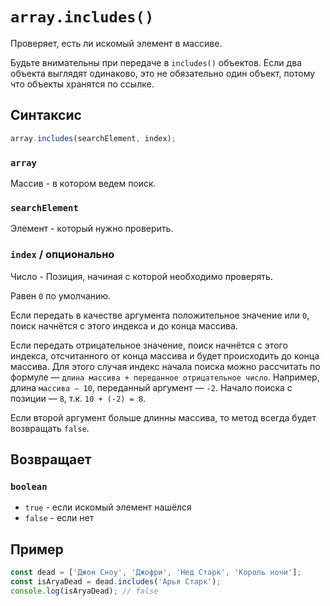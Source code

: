# `array.includes()`

Проверяет, есть ли искомый элемент в массиве.

Будьте внимательны при передаче в `includes()` объектов. Если два объекта выглядят одинаково, это не обязательно один объект, потому что объекты хранятся по ссылке.

## Синтаксис

```js
array.includes(searchElement, index);
```

### `array`

Массив - в котором ведем поиск.

### `searchElement`

Элемент - который нужно проверить.

### `index` / опционально

Число - Позиция, начиная с которой необходимо проверять.

Равен `0` по умолчанию.

Если передать в качестве аргумента положительное значение или `0`, поиск начнётся с этого индекса и до конца массива.

Если передать отрицательное значение, поиск начнётся с этого индекса, отсчитанного от конца массива и будет происходить до конца массива. Для этого случая индекс начала поиска можно рассчитать по формуле — `длина массива + переданное отрицательное число`. Например, длина `массива — 10`, переданный аргумент — `-2`. Начало поиска с позиции — `8`, т.к. `10 + (-2) = 8`.

Если второй аргумент больше длинны массива, то метод всегда будет возвращать `false`.

## Возвращает

### `boolean`

- `true` - если искомый элемент нашёлся
- `false` - если нет

## Пример

```js
const dead = ['Джон Сноу', 'Джофри', 'Нед Старк', 'Король ночи'];
const isAryaDead = dead.includes('Арья Старк');
console.log(isAryaDead); // false
```
